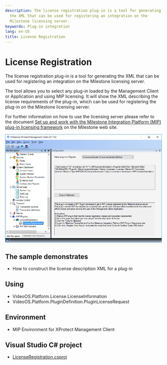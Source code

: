 ```yaml
---
description: The license registration plug-in is a tool for generating
  the XML that can be used for registering an integration on the
  Milestone licensing server.
keywords: Plug-in integration
lang: en-US
title: License Registration
---
```


# License Registration

The license registration plug-in is a tool for generating the XML that
can be used for registering an integration on the Milestone licensing
server.

The tool allows you to select any plug-in loaded by the Management
Client or Application and using MIP licensing. It will show the XML
describing the license requirements of the plug-in, which can be used
for registering the plug-in on the Milestone licensing server.

For further information on how to use the licensing server please refer
to the document <a href="http://download.milestonesys.com/MIPSDK/MilestoneSolutionPartnerLicensingFramework.pdf" target="_blank">Set up and work with the Milestone Integration Platform (MIP) plug-in licensing framework</a>
on the Milestone web site.

![License Registration](LicenseRegistration.png)

## The sample demonstrates

-   How to construct the license description XML for a plug-in

## Using

-   VideoOS.Platform.License.LicenseInformation
-   VideoOS.Platform.PluginDefinition.PluginLicenseRequest

## Environment

-   MIP Environment for XProtect Management Client

## Visual Studio C\# project

-   [LicenseRegistration.csproj](javascript:openLink('..\\\\PluginSamples\\\\LicenseRegistration\\\\LicenseRegistration.csproj');)
